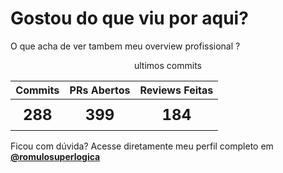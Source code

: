 # Gostou do que viu por aqui?

O que acha de ver tambem meu overview profissional ?

<p align="center">
  <span align="center" style="text-align: center;">ultimos commits</span>
  <table align="center" style="text-align: center;">
      <thead>
          <tr>
              <th style="font-size: 16px;">Commits</th>
              <th style="font-size: 16px;">PRs Abertos</th>
              <th style="font-size: 16px;">Reviews Feitas</th>
          </tr>
      </thead>
      <tbody>
          <tr>
              <td style="font-size: 24px; font-weight: bold; padding: 10px 20px;">288</td>
              <td style="font-size: 24px; font-weight: bold; padding: 10px 20px;">399</td>
              <td style="font-size: 24px; font-weight: bold; padding: 10px 20px;">184</td>
          </tr>
      </tbody>
  </table>
</p>

Ficou com dúvida? Acesse diretamente meu perfil completo em **[@romulosuperlogica](https://github.com/romulosuperlogica)** 
